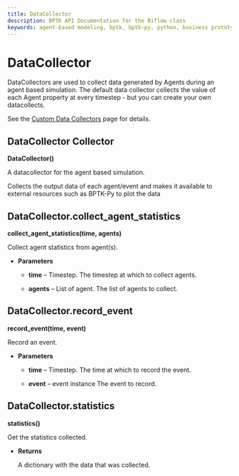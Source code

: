 ```yaml
---
title: DataCollector
description: BPTK API Documentation for the Biflow class
keywords: agent-based modeling, bptk, bptk-py, python, business prototyping
---
```


# DataCollector

DataCollectors are used to collect data generated by Agents during an agent based simulation. The default data collector collects the value of each Agent property at every timestep - but you can create your own datacollects.

See the [Custom Data Collectors](/abm/custom_datacollectors/custom_datacollectors.ipynb) page for details.

## DataCollector Collector

**DataCollector()**

A datacollector for the agent based simulation.

Collects the output data of each agent/event and makes it available to external resources such as BPTK-Py to plot the data
## DataCollector.collect_agent_statistics

**collect_agent_statistics(time, agents)**

Collect agent statistics from agent(s).


* **Parameters**

    * **time** – Timestep. The timestep at which to collect agents.

    * **agents** – List of agent. The list of agents to collect.

## DataCollector.record_event

**record_event(time, event)**

Record an event.


* **Parameters**

    
    * **time** – Timestep.
    The time at which to record the event.


    * **event** – event instance
    The event to record.



## DataCollector.statistics

**statistics()**

Get the statistics collected.


* **Returns**

    A dictionary with the data that was collected.
